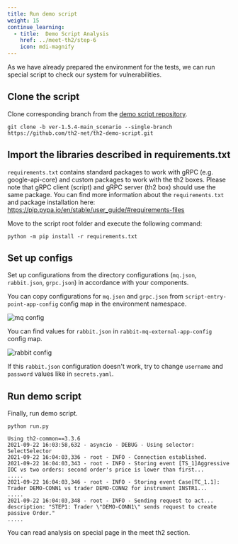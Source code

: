 ```yaml
---
title: Run demo script
weight: 15
continue_learning:
  - title:  Demo Script Analysis
    href: ../meet-th2/step-6
    icon: mdi-magnify
---
```


As we have already prepared the environment for the tests, we can run special script to check our system for vulnerabilities.

<!--more-->

## Clone the script

Clone corresponding branch from the [demo script repository](https://github.com/th2-net/th2-demo-script).  

```shell
git clone -b ver-1.5.4-main_scenario --single-branch https://github.com/th2-net/th2-demo-script.git
```

## Import the libraries described in requirements.txt

`requirements.txt` contains standard packages to work with gRPC (e.g. google-api-core) and custom packages to work
with the th2 boxes. Please note that gRPC client (script) and gRPC server (th2 box) should use the same package.
You can find more information about the `requirements.txt` and package installation
here: https://pip.pypa.io/en/stable/user_guide/#requirements-files

Move to the script root folder and execute the following command:

```shell
python -m pip install -r requirements.txt
```

## Set up configs

Set up configurations from the directory configurations (`mq.json`, `rabbit.json`, `grpc.json`) in accordance with your components.

You can copy configurations for `mq.json` and `grpc.json` from `script-entry-point-app-config` config map in the environment namespace. 

![mq config](/img/getting-started/demo-script/db-mq.png)


You can find values for `rabbit.json` in `rabbit-mq-external-app-config` config map.

![rabbit config](/img/getting-started/demo-script/db-rabbitmq.png)


<notice note >

If this `rabbit.json` configuration doesn't work, try to change `username`
and `password` values like in `secrets.yaml`.

</notice >

## Run demo script

Finally, run demo script.

```shell
python run.py
```

```shell[Output]
Using th2-common==3.3.6
2021-09-22 16:03:58,632 - asyncio - DEBUG - Using selector: SelectSelector
2021-09-22 16:04:03,336 - root - INFO - Connection established.
2021-09-22 16:04:03,343 - root - INFO - Storing event [TS_1]Aggressive IOC vs two orders: second order's price is lower than first...
.....
2021-09-22 16:04:03,346 - root - INFO - Storing event Case[TC_1.1]: Trader DEMO-CONN1 vs trader DEMO-CONN2 for instrument INSTR1...
.....
2021-09-22 16:04:03,348 - root - INFO - Sending request to act...
description: "STEP1: Trader \"DEMO-CONN1\" sends request to create passive Order."
.....
```

You can read analysis on special page in the meet th2 section. 
